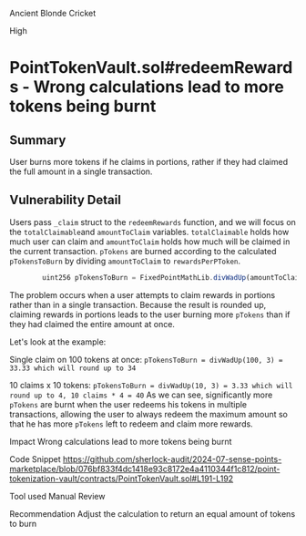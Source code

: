 Ancient Blonde Cricket

High

# PointTokenVault.sol#redeemRewards - Wrong calculations lead to more tokens being burnt

## Summary
User burns more tokens if he claims in portions, rather if they had claimed the full amount in a single transaction.

## Vulnerability Detail
Users pass `_claim` struct to the `redeemRewards` function, and we will focus on the `totalClaimable`and `amountToClaim` variables. `totalClaimable` holds how much user can claim and `amountToClaim` holds how much will be claimed in the current transaction. `pTokens` are burned according to the calculated `pTokensToBurn` by dividing `amountToClaim` to `rewardsPerPToken`.
```js
        uint256 pTokensToBurn = FixedPointMathLib.divWadUp(amountToClaim, rewardsPerPToken);
```

The problem occurs when a user attempts to claim rewards in portions rather than in a single transaction. Because the result is rounded up, claiming rewards in portions leads to the user burning more `pTokens` than if they had claimed the entire amount at once.

Let's look at the example:

Single claim on 100 tokens at once:
`pTokensToBurn = divWadUp(100, 3) = 33.33 which will round up to 34
`

10 claims x 10 tokens:
`
pTokensToBurn = divWadUp(10, 3) = 3.33 which will round up to 4, 10 claims * 4 = 40
`
As we can see, significantly more `pTokens` are burnt when the user redeems his tokens in multiple transactions, allowing the user to always redeem the maximum amount so that he has more `pTokens` left to redeem and claim more rewards.

Impact
 Wrong calculations lead to more tokens being burnt

Code Snippet
https://github.com/sherlock-audit/2024-07-sense-points-marketplace/blob/076bf833f4dc1418e93c8172e4a4110344f1c812/point-tokenization-vault/contracts/PointTokenVault.sol#L191-L192

Tool used
Manual Review

Recommendation
Adjust the calculation to return an equal amount of tokens to burn